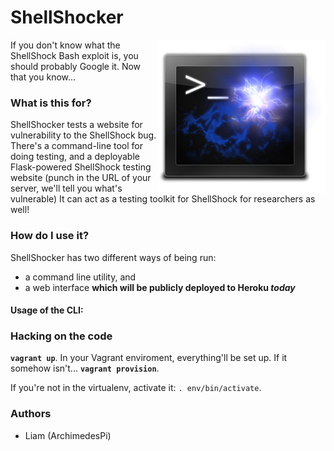 ShellShocker
============

<img src="https://github.com/ArchimedesPi/shellshocker/raw/master/shellshock-logo.png" alt="ShellShocker" align="right" />

If you don't know what the ShellShock Bash exploit is, you should probably Google it.
Now that you know...

### What is this for?
ShellShocker tests a website for vulnerability to the ShellShock bug.
There's a command-line tool for doing testing, and a deployable Flask-powered
ShellShock testing website (punch in the URL of your server, we'll tell you
what's vulnerable)
It can act as a testing toolkit for ShellShock for researchers as well!

### How do I use it?
ShellShocker has two different ways of being run:
* a command line utility, and
* a web interface **which will be publicly deployed to Heroku *today***

#### Usage of the CLI:

### Hacking on the code
**`vagrant up`**.
In your Vagrant enviroment, everything'll be set up. If it somehow isn't...
**`vagrant provision`**.

If you're not in the virtualenv, activate it: `. env/bin/activate`.

### Authors
* Liam (ArchimedesPi)
